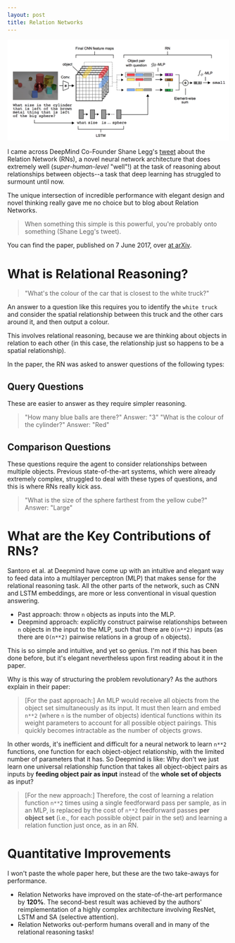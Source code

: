 ```yaml
---
layout: post
title: Relation Networks
---
```


![Relation Network architecture](/images/relation-network-architecture.png "Relation Network architecture for Visual Question Answering task, taken from the original paper Santoro et al. (2017)")

I came across DeepMind Co-Founder Shane Legg's [tweet](https://twitter.com/ShaneLegg/status/872008396748337152) about the Relation Network (RNs), a novel neural network architecture that does extremely well (*super-human-level* "well"!) at the task of reasoning about relationships between objects--a task that deep learning has struggled to surmount until now.

The unique intersection of incredible performance with elegant design and novel thinking really gave me no choice but to blog about Relation Networks.

> When something this simple is this powerful, you're probably onto something (Shane Legg's tweet).

You can find the paper, published on 7 June 2017, over [at arXiv](https://arxiv.org/abs/1706.01427).

# What is Relational Reasoning?

> "What's the colour of the car that is closest to the white truck?"

An answer to a question like this requires you to identify the `white truck` and consider the spatial relationship between this truck and the other cars around it, and then output a colour.

This involves relational reasoning, because we are thinking about objects in relation to each other (in this case, the relationship just so happens to be a spatial relationship).

In the paper, the RN was asked to answer questions of the following types:

## Query Questions
These are easier to answer as they require simpler reasoning.

> "How many blue balls are there?" Answer: "3"
> "What is the colour of the cylinder?" Answer: "Red"

## Comparison Questions
These questions require the agent to consider relationships between multiple objects. Previous state-of-the-art systems, which were already extremely complex, struggled to deal with these types of questions, and this is where RNs really kick ass.

> "What is the size of the sphere farthest from the yellow cube?" Answer: "Large"

# What are the Key Contributions of RNs?
Santoro et al. at Deepmind have come up with an intuitive and elegant way to feed data into a multilayer perceptron (MLP) that makes sense for the relational reasoning task. All the other parts of the network, such as CNN and LSTM embeddings, are more or less conventional in visual question answering.

- Past approach: throw `n` objects as inputs into the MLP.
- Deepmind approach: explicitly construct pairwise relationships between `n` objects in the input to the MLP, such that there are `O(n**2)` inputs (as there are `O(n**2)` pairwise relations in a group of `n` objects).

This is so simple and intuitive, and yet so genius. I'm not if this has been done before, but it's elegant nevertheless upon first reading about it in the paper.

Why is this way of structuring the problem revolutionary? As the authors explain in their paper:

> [For the past approach:] An MLP would receive all objects from the object set simultaneously as its input. It must then learn and embed `n**2` (where `n` is the number of objects) identical functions within its weight parameters to account for all possible object pairings. This quickly becomes intractable as the number of objects grows.

In other words, it's inefficient and difficult for a neural network to learn `n**2` functions, one function for each object-object relationship, with the limited number of parameters that it has. So Deepmind is like: Why don't we just learn one universal relationship function that takes all object-object pairs as inputs by **feeding object pair as input** instead of the **whole set of objects** as input?

> [For the new approach:] Therefore, the cost of learning a relation function `n**2` times using a single feedforward pass per sample, as in an MLP, is replaced by the cost of `n**2` feedforward passes **per object set** (i.e., for each possible object pair in the set) and learning a relation function just once, as in an RN.

# Quantitative Improvements
I won't paste the whole paper here, but these are the two take-aways for performance.

- Relation Networks have improved on the state-of-the-art performance by **120%**. The second-best result was achieved by the authors' reimplementation of a highly complex architecture involving ResNet, LSTM and SA (selective attention).
- Relation Networks out-perform humans overall and in many of the relational reasoning tasks!
